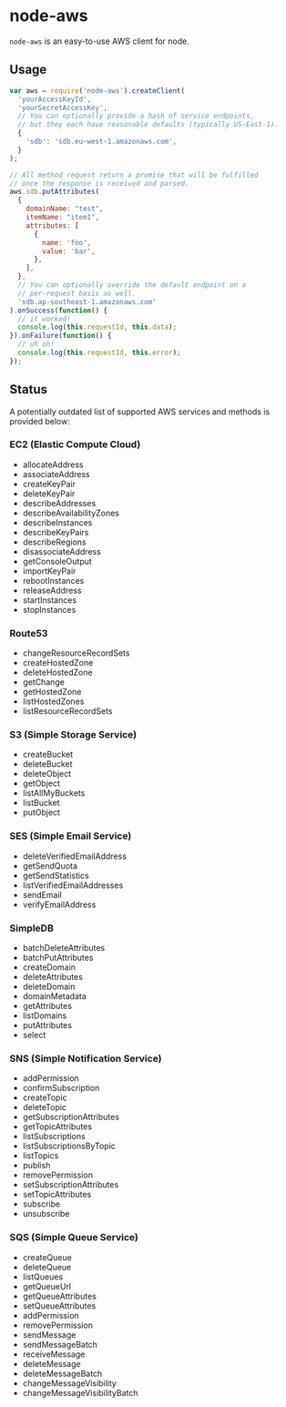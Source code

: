 # node-aws

`node-aws` is an easy-to-use AWS client for node.

## Usage

```javascript
var aws = require('node-aws').createClient(
  'yourAccessKeyId',
  'yourSecretAccessKey',
  // You can optionally provide a hash of service endpoints,
  // but they each have reasonable defaults (typically US-East-1).
  {
    'sdb': 'sdb.eu-west-1.amazonaws.com',
  }
);

// All method request return a promise that will be fulfilled
// once the response is received and parsed.
aws.sdb.putAttributes(
  {
    domainName: "test",
    itemName: "item1",
    attributes: [
      {
        name: 'foo',
        value: 'bar',
      },
    ],
  },
  // You can optionally override the default endpoint on a
  // per-request basis as well.
  'sdb.ap-southeast-1.amazonaws.com'
).onSuccess(function() {
  // it worked!
  console.log(this.requestId, this.data);
}).onFailure(function() {
  // uh oh!
  console.log(this.requestId, this.error);
});
```

## Status

A potentially outdated list of supported AWS services and methods is provided below:

### EC2 (Elastic Compute Cloud)

 * allocateAddress
 * associateAddress
 * createKeyPair
 * deleteKeyPair
 * describeAddresses
 * describeAvailabilityZones
 * describeInstances
 * describeKeyPairs
 * describeRegions
 * disassociateAddress
 * getConsoleOutput
 * importKeyPair
 * rebootInstances
 * releaseAddress
 * startInstances
 * stopInstances

### Route53

 * changeResourceRecordSets
 * createHostedZone
 * deleteHostedZone
 * getChange
 * getHostedZone
 * listHostedZones
 * listResourceRecordSets

### S3 (Simple Storage Service)

 * createBucket
 * deleteBucket
 * deleteObject
 * getObject
 * listAllMyBuckets
 * listBucket
 * putObject

### SES (Simple Email Service)

 * deleteVerifiedEmailAddress
 * getSendQuota
 * getSendStatistics
 * listVerifiedEmailAddresses
 * sendEmail
 * verifyEmailAddress

### SimpleDB

 * batchDeleteAttributes
 * batchPutAttributes
 * createDomain
 * deleteAttributes
 * deleteDomain
 * domainMetadata
 * getAttributes
 * listDomains
 * putAttributes
 * select

### SNS (Simple Notification Service)

 * addPermission
 * confirmSubscription
 * createTopic
 * deleteTopic
 * getSubscriptionAttributes
 * getTopicAttributes
 * listSubscriptions
 * listSubscriptionsByTopic
 * listTopics
 * publish
 * removePermission
 * setSubscriptionAttributes
 * setTopicAttributes
 * subscribe
 * unsubscribe

### SQS (Simple Queue Service)

 * createQueue
 * deleteQueue
 * listQueues
 * getQueueUrl
 * getQueueAttributes
 * setQueueAttributes
 * addPermission
 * removePermission
 * sendMessage
 * sendMessageBatch
 * receiveMessage
 * deleteMessage
 * deleteMessageBatch
 * changeMessageVisibility
 * changeMessageVisibilityBatch
